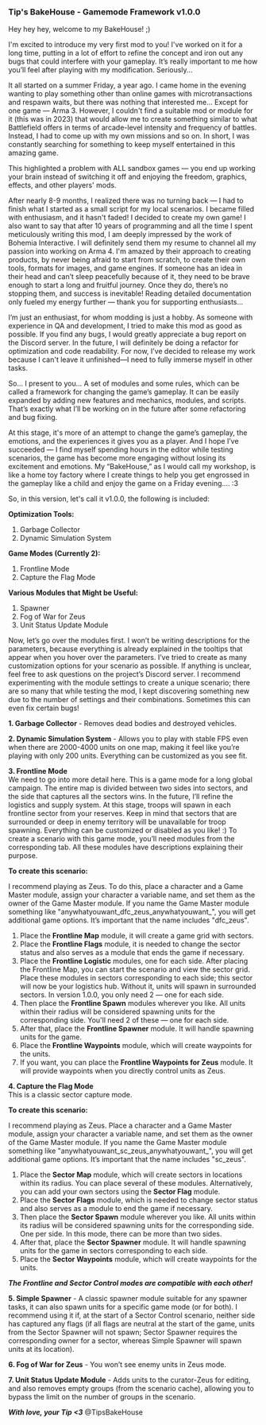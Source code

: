 
### Tip's BakeHouse - Gamemode Framework v1.0.0

Hey hey hey, welcome to my BakeHouse! ;)

I'm excited to introduce my very first mod to you! I've worked on it for a long time, putting in a lot of effort to refine the concept and iron out any bugs that could interfere with your gameplay. It’s really important to me how you’ll feel after playing with my modification. Seriously...

It all started on a summer Friday, a year ago. I came home in the evening wanting to play something other than online games with microtransactions and respawn waits, but there was nothing that interested me... Except for one game — Arma 3. However, I couldn't find a suitable mod or module for it (this was in 2023) that would allow me to create something similar to what Battlefield offers in terms of arcade-level intensity and frequency of battles. Instead, I had to come up with my own missions and so on. In short, I was constantly searching for something to keep myself entertained in this amazing game.

This highlighted a problem with ALL sandbox games — you end up working your brain instead of switching it off and enjoying the freedom, graphics, effects, and other players' mods.

After nearly 8-9 months, I realized there was no turning back — I had to finish what I started as a small script for my local scenarios. I became filled with enthusiasm, and it hasn't faded! I decided to create my own game! I also want to say that after 10 years of programming and all the time I spent meticulously writing this mod, I am deeply impressed by the work of Bohemia Interactive. I will definitely send them my resume to channel all my passion into working on Arma 4. I'm amazed by their approach to creating products, by never being afraid to start from scratch, to create their own tools, formats for images, and game engines. If someone has an idea in their head and can’t sleep peacefully because of it, they need to be brave enough to start a long and fruitful journey. Once they do, there’s no stopping them, and success is inevitable! Reading detailed documentation only fueled my energy further — thank you for supporting enthusiasts...

I’m just an enthusiast, for whom modding is just a hobby. As someone with experience in QA and development, I tried to make this mod as good as possible. If you find any bugs, I would greatly appreciate a bug report on the Discord server. In the future, I will definitely be doing a refactor for optimization and code readability. For now, I’ve decided to release my work because I can't leave it unfinished—I need to fully immerse myself in other tasks.

So... I present to you... A set of modules and some rules, which can be called a framework for changing the game’s gameplay. It can be easily expanded by adding new features and mechanics, modules, and scripts. That’s exactly what I’ll be working on in the future after some refactoring and bug fixing.

At this stage, it's more of an attempt to change the game’s gameplay, the emotions, and the experiences it gives you as a player. And I hope I’ve succeeded — I find myself spending hours in the editor while testing scenarios, the game has become more engaging without losing its excitement and emotions. My “BakeHouse,” as I would call my workshop, is like a home toy factory where I create things to help you get engrossed in the gameplay like a child and enjoy the game on a Friday evening.... :3

So, in this version, let's call it v1.0.0, the following is included:

**Optimization Tools:**

1. Garbage Collector
2. Dynamic Simulation System

**Game Modes (Currently 2):**

1. Frontline Mode
2. Capture the Flag Mode

**Various Modules that Might be Useful:**

1. Spawner
2. Fog of War for Zeus
3. Unit Status Update Module

Now, let’s go over the modules first. I won’t be writing descriptions for the parameters, because everything is already explained in the tooltips that appear when you hover over the parameters. I’ve tried to create as many customization options for your scenario as possible. If anything is unclear, feel free to ask questions on the project’s Discord server. I recommend experimenting with the module settings to create a unique scenario; there are so many that while testing the mod, I kept discovering something new due to the number of settings and their combinations. Sometimes this can even fix certain bugs!

**1. Garbage Collector** - Removes dead bodies and destroyed vehicles.

**2. Dynamic Simulation System** - Allows you to play with stable FPS even when there are 2000-4000 units on one map, making it feel like you’re playing with only 200 units. Everything can be customized as you see fit.

**3. Frontline Mode**  
   We need to go into more detail here. This is a game mode for a long global campaign. The entire map is divided between two sides into sectors, and the side that captures all the sectors wins. In the future, I’ll refine the logistics and supply system. At this stage, troops will spawn in each frontline sector from your reserves. Keep in mind that sectors that are surrounded or deep in enemy territory will be unavailable for troop spawning. Everything can be customized or disabled as you like! :) To create a scenario with this game mode, you’ll need modules from the corresponding tab. All these modules have descriptions explaining their purpose.

   **To create this scenario:**

   I recommend playing as Zeus. To do this, place a character and a Game Master module, assign your character a variable name, and set them as the owner of the Game Master module. If you name the Game Master module something like "anywhatyouwant_dfc_zeus_anywhatyouwant_", you will get additional game options. It’s important that the name includes "dfc_zeus".

   1. Place the **Frontline Map** module, it will create a game grid with sectors.
   2. Place the **Frontline Flags** module, it is needed to change the sector status and also serves as a
		module that ends the game if necessary.
   3. Place the **Frontline Logistic** modules, one for each side. After placing the Frontline Map, you can start the scenario and view the sector grid. Place these modules in sectors corresponding to each side; this sector will now be your logistics hub. Without it, units will spawn in surrounded sectors. In version 1.0.0, you only need 2 — one for each side.
   4. Then place the **Frontline Spawn** modules wherever you like. All units within their radius will be considered spawning units for the corresponding side. You'll need 2 of these — one for each side.
   5. After that, place the **Frontline Spawner** module. It will handle spawning units for the game.
   6. Place the **Frontline Waypoints** module, which will create waypoints for the units.
   7. If you want, you can place the **Frontline Waypoints for Zeus** module. It will provide waypoints when you directly control units as Zeus.

**4. Capture the Flag Mode**  
   This is a classic sector capture mode.

   **To create this scenario:**

   I recommend playing as Zeus. Place a character and a Game Master module, assign your character a variable name, and set them as the owner of the Game Master module. If you name the Game Master module something like "anywhatyouwant_sc_zeus_anywhatyouwant_", you will get additional game options. It’s important that the name includes "sc_zeus".

   1. Place the **Sector Map** module, which will create sectors in locations within its radius. You can place several of these modules. Alternatively, you can add your own sectors using the **Sector Flag** module.
   2. Place the **Sector Flags** module, which is needed to change sector status and also serves as a module to end the game if necessary.
   3. Then place the **Sector Spawn** module wherever you like. All units within its radius will be considered spawning units for the corresponding side. One per side. In this mode, there can be more than two sides.
   4. After that, place the **Sector Spawner** module. It will handle spawning units for the game in sectors corresponding to each side.
   5. Place the **Sector Waypoints** module, which will create waypoints for the units.

***The Frontline and Sector Control modes are compatible with each other!***

**5. Simple Spawner** - A classic spawner module suitable for any spawner tasks, it can also spawn units for a specific game mode (or for both). I recommend using it if, at the start of a Sector Control scenario, neither side has captured any flags (if all flags are neutral at the start of the game, units from the Sector Spawner will not spawn; Sector Spawner requires the corresponding owner for a sector, whereas Simple Spawner will spawn units at its location).

**6. Fog of War for Zeus** - You won’t see enemy units in Zeus mode.

**7. Unit Status Update Module** - Adds units to the curator-Zeus for editing, and also removes empty groups (from the scenario cache), allowing you to bypass the limit on the number of groups in the scenario.


***With love, your Tip <3***
@TipsBakeHouse
